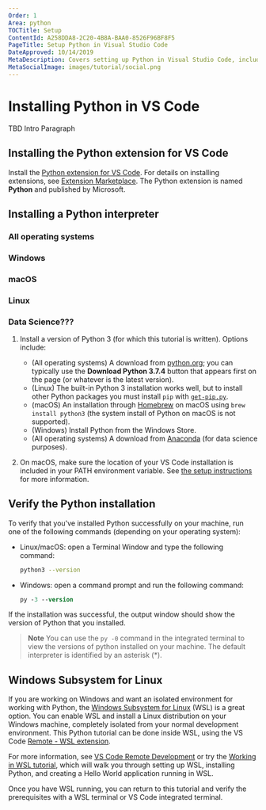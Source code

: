 ```yaml
---
Order: 1
Area: python
TOCTitle: Setup
ContentId: A258DDA8-2C20-4B8A-BAA0-8526F96BF8F5
PageTitle: Setup Python in Visual Studio Code
DateApproved: 10/14/2019
MetaDescription: Covers setting up Python in Visual Studio Code, including installing the extension and an interpreter.
MetaSocialImage: images/tutorial/social.png
---
```

# Installing Python in VS Code

TBD Intro Paragraph

## Installing the Python extension for VS Code

Install the [Python extension for VS Code](https://marketplace.visualstudio.com/items?itemName=ms-python.python). For details on installing extensions, see [Extension Marketplace](/docs/editor/extension-gallery.md). The Python extension is named **Python** and published by Microsoft.

## Installing a Python interpreter

### All operating systems

### Windows

### macOS

### Linux

### Data Science???

1. Install a version of Python 3 (for which this tutorial is written). Options include:
   - (All operating systems) A download from [python.org](https://www.python.org/downloads/); you can typically use the **Download Python 3.7.4** button that appears first on the page (or whatever is the latest version).
   - (Linux) The built-in Python 3 installation works well, but to install other Python packages you must install `pip` with [`get-pip.py`](https://pip.pypa.io/en/stable/installing/#installing-with-get-pip-py).
   - (macOS) An installation through [Homebrew](https://brew.sh/) on macOS using `brew install python3` (the system install of Python on macOS is not supported).
   - (Windows) Install Python from the Windows Store.
   - (All operating systems) A download from [Anaconda](https://www.anaconda.com/download/) (for data science purposes).

1. On macOS, make sure the location of your VS Code installation is included in your PATH environment variable.  See [the setup instructions](/docs/setup/mac.md#launching-from-the-command-line) for more information.

## Verify the Python installation

To verify that you've installed Python successfully on your machine, run one of the following commands (depending on your operating system):

- Linux/macOS: open a Terminal Window and type the following command:

    ```bash
    python3 --version
    ```

- Windows: open a command prompt and run the following command:

    ```ps
    py -3 --version
    ```

If the installation was successful, the output window should show the version of Python that you installed.

   > **Note** You can use the `py -0` command in the integrated terminal to view the versions of python installed on your machine. The default interpreter is identified by an asterisk (*).

## Windows Subsystem for Linux

If you are working on Windows and want an isolated environment for working with Python, the [Windows Subsystem for Linux](https://docs.microsoft.com/windows/wsl/about) (WSL) is a great option. You can enable WSL and install a Linux distribution on your Windows machine, completely isolated from your normal development environment. This Python tutorial can be done inside WSL, using the VS Code [Remote - WSL extension](https://marketplace.visualstudio.com/items?itemName=ms-vscode-remote.remote-wsl).

For more information, see [VS Code Remote Development](/docs/remote/remote-overview.md) or try the [Working in WSL tutorial](/remote-tutorials/wsl/getting-started.md), which will walk you through setting up WSL, installing Python, and creating a Hello World application running in WSL.

Once you have WSL running, you can return to this tutorial and verify the prerequisites with a WSL terminal or VS Code integrated terminal.